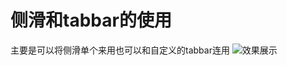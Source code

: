 # 侧滑和tabbar的使用
主要是可以将侧滑单个来用也可以和自定义的tabbar连用
![效果展示](http://mt1.baidu.com/timg?shitu&quality=100&sharpen=100&er=&imgtype=0&wh_rate=null&size=9&sec=1458204339&di=12fa41287875a5e83bbea3e9107af73f&cut_x=0&cut_y=0&cut_w=0&cut_h=0&src=http%3A%2F%2Fa.hiphotos.baidu.com%2Fimage%2Fpic%2Fitem%2F0823dd54564e9258892ef6a29b82d158ccbf4e67.jpg)

